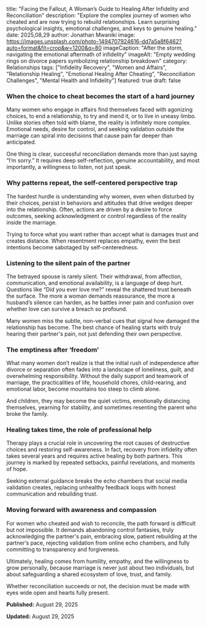 title: "Facing the Fallout, A Woman’s Guide to Healing After Infidelity and Reconciliation"
description: "Explore the complex journey of women who cheated and are now trying to rebuild relationships. Learn surprising psychological insights, emotional challenges, and keys to genuine healing."
date: 2025,08,29
author: Jonathan Mwaniki
image: https://images.unsplash.com/photo-1494707924616-dd7a5a8f6462?auto=format&fit=crop&w=1200&q=80
imageCaption: "After the storm, navigating the emotional aftermath of infidelity"
imageAlt: "Empty wedding rings on divorce papers symbolizing relationship breakdown"
category: Relationships
tags: ["Infidelity Recovery", "Women and Affairs", "Relationship Healing", "Emotional Healing After Cheating", "Reconciliation Challenges", "Mental Health and Infidelity"]
featured: true
draft: false

<div class="article-content">

### When the choice to cheat becomes the start of a hard journey

Many women who engage in affairs find themselves faced with agonizing choices, to end a relationship, to try and mend it, or to live in uneasy limbo. Unlike stories often told with blame, the reality is infinitely more complex. Emotional needs, desire for control, and seeking validation outside the marriage can spiral into decisions that cause pain far deeper than anticipated.

One thing is clear, successful reconciliation demands more than just saying “I’m sorry.” It requires deep self-reflection, genuine accountability, and most importantly, a willingness to listen, not just speak.

### Why patterns repeat, the self-centered perspective trap

The hardest hurdle is understanding why women, even when disturbed by their choices, persist in behaviors and attitudes that drive wedges deeper into the relationship. Often, actions are driven by a desire to force outcomes, seeking acknowledgment or control regardless of the reality inside the marriage.

Trying to force what you want rather than accept what is damages trust and creates distance. When resentment replaces empathy, even the best intentions become sabotaged by self-centeredness.

### Listening to the silent pain of the partner

The betrayed spouse is rarely silent. Their withdrawal, from affection, communication, and emotional availability, is a language of deep hurt. Questions like “Did you ever love me?” reveal the shattered trust beneath the surface. The more a woman demands reassurance, the more a husband’s silence can harden, as he battles inner pain and confusion over whether love can survive a breach so profound.

Many women miss the subtle, non-verbal cues that signal how damaged the relationship has become. The best chance of healing starts with truly hearing their partner's pain, not just defending their own perspective.

### The emptiness after ‘freedom’

What many women don’t realize is that the initial rush of independence after divorce or separation often fades into a landscape of loneliness, guilt, and overwhelming responsibility. Without the daily support and teamwork of marriage, the practicalities of life, household chores, child-rearing, and emotional labor, become mountains too steep to climb alone.

And children, they may become the quiet victims, emotionally distancing themselves, yearning for stability, and sometimes resenting the parent who broke the family.

### Healing takes time, the role of professional help

Therapy plays a crucial role in uncovering the root causes of destructive choices and restoring self-awareness. In fact, recovery from infidelity often takes several years and requires active healing by both partners. This journey is marked by repeated setbacks, painful revelations, and moments of hope.

Seeking external guidance breaks the echo chambers that social media validation creates, replacing unhealthy feedback loops with honest communication and rebuilding trust.

### Moving forward with awareness and compassion

For women who cheated and wish to reconcile, the path forward is difficult but not impossible. It demands abandoning control fantasies, truly acknowledging the partner's pain, embracing slow, patient rebuilding at the partner’s pace, rejecting validation from online echo chambers, and fully committing to transparency and forgiveness.

Ultimately, healing comes from humility, empathy, and the willingness to grow personally, because marriage is never just about two individuals, but about safeguarding a shared ecosystem of love, trust, and family.

Whether reconciliation succeeds or not, the decision must be made with eyes wide open and hearts fully present.

<div class="article-meta">
<p><strong>Published:</strong> August 29, 2025</p>
<p><strong>Updated:</strong> August 29, 2025</p>
</div>

</div>
